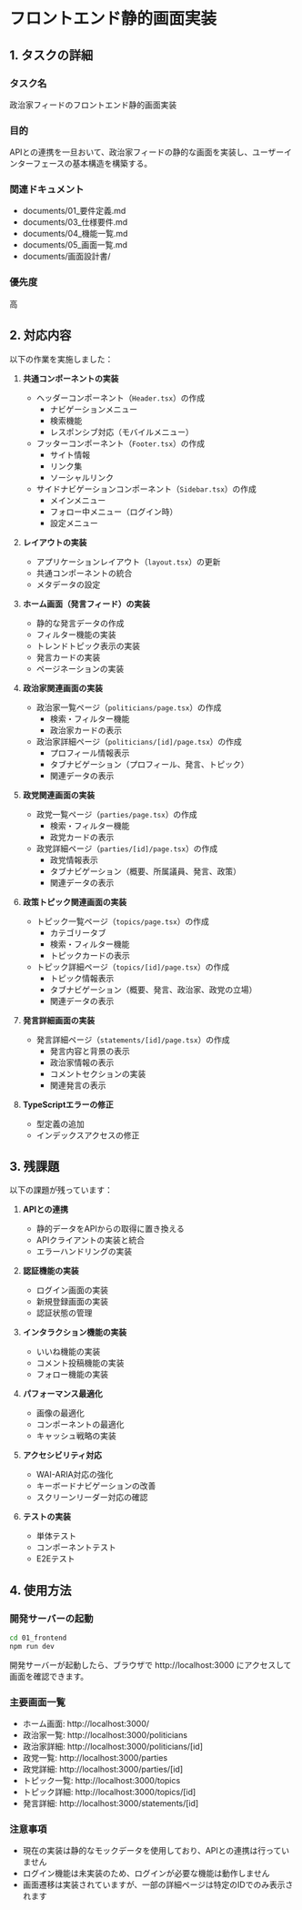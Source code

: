 # フロントエンド静的画面実装

## 1. タスクの詳細

### タスク名
政治家フィードのフロントエンド静的画面実装

### 目的
APIとの連携を一旦おいて、政治家フィードの静的な画面を実装し、ユーザーインターフェースの基本構造を構築する。

### 関連ドキュメント
- documents/01_要件定義.md
- documents/03_仕様要件.md
- documents/04_機能一覧.md
- documents/05_画面一覧.md
- documents/画面設計書/

### 優先度
高

## 2. 対応内容

以下の作業を実施しました：

1. **共通コンポーネントの実装**
   - ヘッダーコンポーネント（`Header.tsx`）の作成
     - ナビゲーションメニュー
     - 検索機能
     - レスポンシブ対応（モバイルメニュー）
   - フッターコンポーネント（`Footer.tsx`）の作成
     - サイト情報
     - リンク集
     - ソーシャルリンク
   - サイドナビゲーションコンポーネント（`Sidebar.tsx`）の作成
     - メインメニュー
     - フォロー中メニュー（ログイン時）
     - 設定メニュー

2. **レイアウトの実装**
   - アプリケーションレイアウト（`layout.tsx`）の更新
   - 共通コンポーネントの統合
   - メタデータの設定

3. **ホーム画面（発言フィード）の実装**
   - 静的な発言データの作成
   - フィルター機能の実装
   - トレンドトピック表示の実装
   - 発言カードの実装
   - ページネーションの実装

4. **政治家関連画面の実装**
   - 政治家一覧ページ（`politicians/page.tsx`）の作成
     - 検索・フィルター機能
     - 政治家カードの表示
   - 政治家詳細ページ（`politicians/[id]/page.tsx`）の作成
     - プロフィール情報表示
     - タブナビゲーション（プロフィール、発言、トピック）
     - 関連データの表示

5. **政党関連画面の実装**
   - 政党一覧ページ（`parties/page.tsx`）の作成
     - 検索・フィルター機能
     - 政党カードの表示
   - 政党詳細ページ（`parties/[id]/page.tsx`）の作成
     - 政党情報表示
     - タブナビゲーション（概要、所属議員、発言、政策）
     - 関連データの表示

6. **政策トピック関連画面の実装**
   - トピック一覧ページ（`topics/page.tsx`）の作成
     - カテゴリータブ
     - 検索・フィルター機能
     - トピックカードの表示
   - トピック詳細ページ（`topics/[id]/page.tsx`）の作成
     - トピック情報表示
     - タブナビゲーション（概要、発言、政治家、政党の立場）
     - 関連データの表示

7. **発言詳細画面の実装**
   - 発言詳細ページ（`statements/[id]/page.tsx`）の作成
     - 発言内容と背景の表示
     - 政治家情報の表示
     - コメントセクションの実装
     - 関連発言の表示

8. **TypeScriptエラーの修正**
   - 型定義の追加
   - インデックスアクセスの修正

## 3. 残課題

以下の課題が残っています：

1. **APIとの連携**
   - 静的データをAPIからの取得に置き換える
   - APIクライアントの実装と統合
   - エラーハンドリングの実装

2. **認証機能の実装**
   - ログイン画面の実装
   - 新規登録画面の実装
   - 認証状態の管理

3. **インタラクション機能の実装**
   - いいね機能の実装
   - コメント投稿機能の実装
   - フォロー機能の実装

4. **パフォーマンス最適化**
   - 画像の最適化
   - コンポーネントの最適化
   - キャッシュ戦略の実装

5. **アクセシビリティ対応**
   - WAI-ARIA対応の強化
   - キーボードナビゲーションの改善
   - スクリーンリーダー対応の確認

6. **テストの実装**
   - 単体テスト
   - コンポーネントテスト
   - E2Eテスト

## 4. 使用方法

### 開発サーバーの起動

```bash
cd 01_frontend
npm run dev
```

開発サーバーが起動したら、ブラウザで http://localhost:3000 にアクセスして画面を確認できます。

### 主要画面一覧

- ホーム画面: http://localhost:3000/
- 政治家一覧: http://localhost:3000/politicians
- 政治家詳細: http://localhost:3000/politicians/[id]
- 政党一覧: http://localhost:3000/parties
- 政党詳細: http://localhost:3000/parties/[id]
- トピック一覧: http://localhost:3000/topics
- トピック詳細: http://localhost:3000/topics/[id]
- 発言詳細: http://localhost:3000/statements/[id]

### 注意事項

- 現在の実装は静的なモックデータを使用しており、APIとの連携は行っていません
- ログイン機能は未実装のため、ログインが必要な機能は動作しません
- 画面遷移は実装されていますが、一部の詳細ページは特定のIDでのみ表示されます